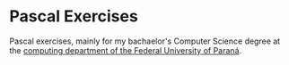 # Pascal Exercises

Pascal exercises, mainly for my bachaelor's Computer Science
degree at the [computing department of the Federal University of
Paraná](https://web.inf.ufpr.br/dinf/).
